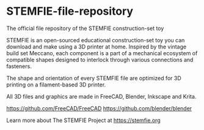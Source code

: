 # STEMFIE-file-repository
The official file repository of the STEMFIE construction-set toy

STEMFIE is an open-sourced educational construction-set toy you can download and make using a 3D printer at home. Inspired by the vintage build set Meccano, each component is a part of a mechanical ecosystem of compatible shapes designed to interlock through various connections and fasteners.

The shape and orientation of every STEMFIE file are optimized for 3D printing on a filament-based 3D printer. 

All 3D files and graphics are made in FreeCAD, Blender, Inkscape and Krita.
  
  https://github.com/FreeCAD/FreeCAD
  https://github.com/blender/blender

Learn more about The STEMFIE Project at https://stemfie.org
